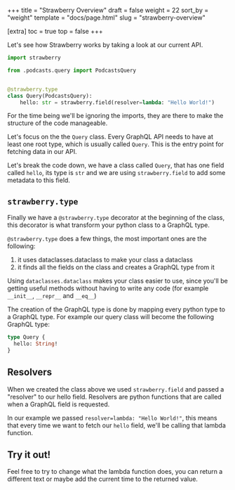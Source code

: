 +++
title = "Strawberry Overview"
draft = false
weight = 22
sort_by = "weight"
template = "docs/page.html"
slug = "strawberry-overview"

[extra]
toc = true
top = false
+++

Let's see how Strawberry works by taking a look at our current API.

```python
import strawberry

from .podcasts.query import PodcastsQuery


@strawberry.type
class Query(PodcastsQuery):
    hello: str = strawberry.field(resolver=lambda: "Hello World!")
```

For the time being we'll be ignoring the imports, they are there to make the
structure of the code manageable.

Let's focus on the the `Query` class. Every GraphQL API needs to have at least
one root type, which is usually called `Query`. This is the entry point for
fetching data in our API.

Let's break the code down, we have a class called `Query`, that has one field
called `hello`, its type is `str` and we are using `strawberry.field` to add
some metadata to this field.

## `strawberry.type`

Finally we have a `@strawberry.type` decorator at the beginning of the class,
this decorator is what transform your python class to a GraphQL type.

`@strawberry.type` does a few things, the most important ones are the following:

1. it uses dataclasses.dataclass to make your class a dataclass
2. it finds all the fields on the class and creates a GraphQL type from it

Using `dataclasses.dataclass` makes your class easier to use, since you'll be
getting useful methods without having to write any code (for example `__init__`,
`__repr__` and `__eq__`)

The creation of the GraphQL type is done by mapping every python type to a
GraphQL type. For example our query class will become the following GraphQL
type:

```graphql
type Query {
  hello: String!
}
```

## Resolvers

When we created the class above we used `strawberry.field` and passed a
"resolver" to our hello field. Resolvers are python functions that are called
when a GraphQL field is requested.

In our example we passed `resolver=lambda: "Hello World!"`, this means that
every time we want to fetch our `hello` field, we'll be calling that lambda
function.

## Try it out!

Feel free to try to change what the lambda function does, you can return a
different text or maybe add the current time to the returned value.
